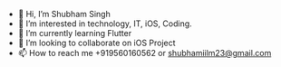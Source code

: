 - 👋 Hi, I’m Shubham Singh
- 👀 I’m interested in technology, IT, iOS, Coding.
- 🌱 I’m currently learning Flutter
- 💞️ I’m looking to collaborate on iOS Project
- 📫 How to reach me +919560160562 or shubhamiilm23@gmail.com

<!---
me-shubham/me-shubham is a ✨ special ✨ repository because its `README.md` (this file) appears on your GitHub profile.
You can click the Preview link to take a look at your changes.
--->

